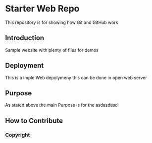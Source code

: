 # Starter Web Repo

This repository is for showing how Git and GitHub work

## Introduction

Sample website with plenty of files for demos

## Deployment
This is a imple Web depolymeny this can be done in open web server
## Purpose
As stated above the main Purpose is for the asdasdasd
## How to Contribute

### Copyright 
